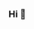 ### Hi 👋

<!--
**LeandroPiresSantos/LeandroPiresSantos** is a ✨ _special_ ✨ repository because its `README.md` (this file) appears on your GitHub profile.

Here are some ideas to get you started:
- 🌱 I’m currently learning: HTML, CSS, JS, Phyton and C#
- 😄 Pronouns: He/ Him
- ⚡ Fun fact: Sing and Tiktok Dances
-->
